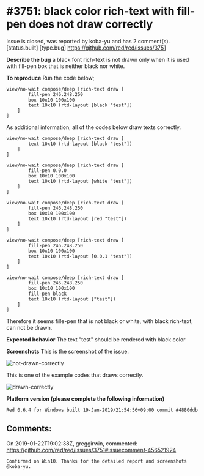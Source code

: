 
#3751: black color rich-text with fill-pen does not draw correctly
================================================================================
Issue is closed, was reported by koba-yu and has 2 comment(s).
[status.built] [type.bug]
<https://github.com/red/red/issues/3751>

**Describe the bug**
a black font rich-text is not drawn only when it is used with fill-pen box that is neither black nor white.

**To reproduce**
Run the code below;

```red
view/no-wait compose/deep [rich-text draw [
		fill-pen 246.248.250
		box 10x10 100x100
		text 10x10 (rtd-layout [black "test"])
	]
]
```

As additional information, all of the codes below draw texts correctly.

```red
view/no-wait compose/deep [rich-text draw [
		text 10x10 (rtd-layout [black "test"])
	]
]

view/no-wait compose/deep [rich-text draw [
		fill-pen 0.0.0
		box 10x10 100x100
		text 10x10 (rtd-layout [white "test"])
	]
]

view/no-wait compose/deep [rich-text draw [
		fill-pen 246.248.250
		box 10x10 100x100
		text 10x10 (rtd-layout [red "test"])
	]
]

view/no-wait compose/deep [rich-text draw [
        fill-pen 246.248.250
        box 10x10 100x100
        text 10x10 (rtd-layout [0.0.1 "test"])
    ]
]

view/no-wait compose/deep [rich-text draw [
        fill-pen 246.248.250
        box 10x10 100x100
        fill-pen black
        text 10x10 (rtd-layout ["test"])
    ]
]
```

Therefore it seems fille-pen that is not black or white, with black rich-text, can not be drawn.

**Expected behavior**
The text "test" should be rendered with black color

**Screenshots**
This is the screenshot of the issue.

![not-drawn-correctly](https://user-images.githubusercontent.com/15072685/51429777-76a78a00-1c55-11e9-8ae6-912e1cc2a71a.JPG)

This is one of the example codes that draws correctly.

![drawn-correctly](https://user-images.githubusercontent.com/15072685/51429792-b2daea80-1c55-11e9-97ad-25a3d1aabe60.JPG)

**Platform version (please complete the following information)**
```
Red 0.6.4 for Windows built 19-Jan-2019/21:54:56+09:00 commit #4880ddb
```



Comments:
--------------------------------------------------------------------------------

On 2019-01-22T19:02:38Z, greggirwin, commented:
<https://github.com/red/red/issues/3751#issuecomment-456521924>

    Confirmed on Win10. Thanks for the detailed report and screenshots @koba-yu.

